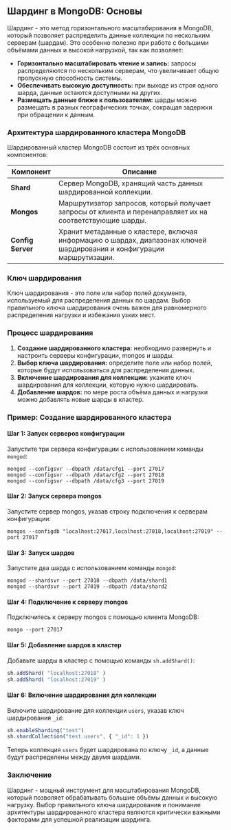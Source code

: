 ## Шардинг в MongoDB: Основы

Шардинг - это метод горизонтального масштабирования в MongoDB, который позволяет распределить данные коллекции по нескольким серверам (шардам). Это особенно полезно при работе с большими объёмами данных и высокой нагрузкой, так как позволяет:

* **Горизонтально масштабировать чтение и запись:** запросы распределяются по нескольким серверам, что увеличивает общую пропускную способность системы.
* **Обеспечивать высокую доступность:** при выходе из строя одного шарда, данные остаются доступными на других.
* **Размещать данные ближе к пользователям:** шарды можно размещать в разных географических точках, сокращая задержки при обращении к данным.

### Архитектура шардированного кластера MongoDB

Шардированный кластер MongoDB состоит из трёх основных компонентов:

| Компонент | Описание |
|---|---|
| **Shard** | Сервер MongoDB, хранящий часть данных шардированной коллекции. |
| **Mongos** | Маршрутизатор запросов, который получает запросы от клиента и перенаправляет их на соответствующие шарды. |
| **Config Server** | Хранит метаданные о кластере, включая информацию о шардах, диапазонах ключей шардирования и конфигурации маршрутизации. |

### Ключ шардирования

Ключ шардирования - это поле или набор полей документа, используемый для распределения данных по шардам. Выбор правильного ключа шардирования очень важен для равномерного распределения нагрузки и избежания узких мест.

### Процесс шардирования

1. **Создание шардированного кластера:** необходимо развернуть и настроить серверы конфигурации, mongos и шарды.
2. **Выбор ключа шардирования:** определите поле или набор полей, которые будут использоваться для распределения данных.
3. **Включение шардирования для коллекции:** укажите ключ шардирования для коллекции, которую нужно шардировать.
4. **Добавление шардов:** по мере роста объёма данных и нагрузки можно добавлять новые шарды в кластер.

### Пример: Создание шардированного кластера

#### Шаг 1: Запуск серверов конфигурации

Запустите три сервера конфигурации с использованием команды `mongod`:

```
mongod --configsvr --dbpath /data/cfg1 --port 27017
mongod --configsvr --dbpath /data/cfg2 --port 27018
mongod --configsvr --dbpath /data/cfg3 --port 27019
```

#### Шаг 2: Запуск сервера mongos

Запустите сервер mongos, указав строку подключения к серверам конфигурации:

```
mongos --configdb "localhost:27017,localhost:27018,localhost:27019" --port 27017
```

#### Шаг 3: Запуск шардов

Запустите два шарда с использованием команды `mongod`:

```
mongod --shardsvr --port 27018 --dbpath /data/shard1
mongod --shardsvr --port 27019 --dbpath /data/shard2
```

#### Шаг 4: Подключение к серверу mongos

Подключитесь к серверу mongos с помощью клиента MongoDB:

```
mongo --port 27017
```

#### Шаг 5: Добавление шардов в кластер

Добавьте шарды в кластер с помощью команды `sh.addShard()`:

```javascript
sh.addShard( "localhost:27018" )
sh.addShard( "localhost:27019" )
```

#### Шаг 6: Включение шардирования для коллекции

Включите шардирование для коллекции `users`, указав ключ шардирования `_id`:

```javascript
sh.enableSharding("test")
sh.shardCollection("test.users", { "_id": 1 })
```

Теперь коллекция `users` будет шардирована по ключу `_id`, а данные будут распределены между двумя шардами.

### Заключение

Шардинг - мощный инструмент для масштабирования MongoDB, который позволяет обрабатывать большие объёмы данных и высокую нагрузку. Выбор правильного ключа шардирования и понимание архитектуры шардированного кластера являются критически важными факторами для успешной реализации шардинга. 
